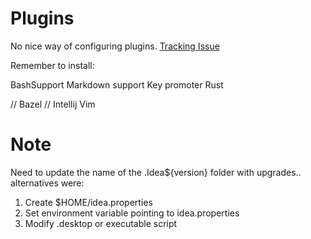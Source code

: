 # Plugins
No nice way of configuring plugins. [Tracking Issue](https://youtrack.jetbrains.com/issue/IDEA-35331)

Remember to install:

BashSupport
Markdown support
Key promoter
Rust

// Bazel
// Intellij Vim

# Note

Need to update the name of the .Idea${version} folder with upgrades.. alternatives were:

1. Create $HOME/idea.properties
2. Set environment variable pointing to idea.properties
3. Modify .desktop or executable script
